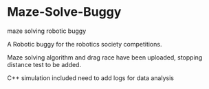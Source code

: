 # Maze-Solve-Buggy
maze solving robotic buggy

A Robotic buggy for the robotics society competitions.

Maze solving algorithm and drag race have been uploaded, 
stopping distance test to be added. 

C++ simulation included need to add logs for data analysis
